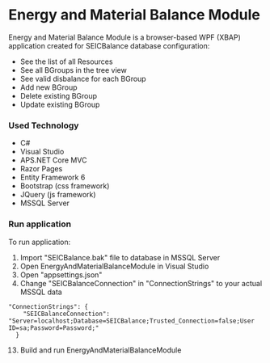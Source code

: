 #  Energy and Material Balance Module


Energy and Material Balance Module is a browser-based WPF (XBAP) application created for SEICBalance database configuration:

  - See the list of all Resources
  - See all BGroups in the tree view
  - See valid disbalance for each BGroup
  - Add new BGroup
  - Delete existing BGroup
  - Update existing BGroup

### Used Technology 

* C#
* Visual Studio
* APS.NET Core MVC
* Razor Pages
* Entity Framework 6
* Bootstrap (css framework)
* JQuery (js framework)
* MSSQL Server


### Run application

To run application:
1. Import "SEICBalance.bak" file to database in MSSQL Server
2. Open EnergyAndMaterialBalanceModule in Visual Studio
3. Open "appsettings.json"
5. Change "SEICBalanceConnection" in "ConnectionStrings" to your actual MSSQL data
```
"ConnectionStrings": {
    "SEICBalanceConnection": "Server=localhost;Database=SEICBalance;Trusted_Connection=false;User ID=sa;Password=Password;"
  }
```
13. Build and run EnergyAndMaterialBalanceModule

